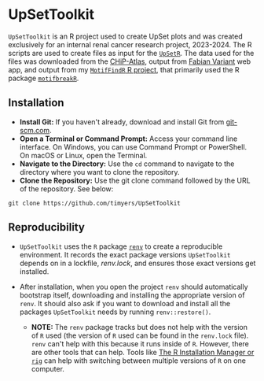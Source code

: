 # UpSetToolkit

<!-- badges: start -->
<!-- badges: end -->

`UpSetToolkit` is an R project used to create UpSet plots and was created exclusively for an internal renal cancer research project, 2023-2024. The R scripts are used to create files as input for the [`UpSetR`](https://github.com/hms-dbmi/UpSetR). The data used for the files was downloaded from the [CHiP-Atlas](https://chip-atlas.org/peak_browser), output from [Fabian Variant](https://www.genecascade.org/fabian/) web app, and output from my [`MotifFindR` R project](https://github.com/timyers/MotifFindR/tree/master), that primarily used the R package [`motifbreakR`](https://bioconductor.org/packages/release/bioc/html/motifbreakR.html).

## Installation

- **Install Git:** If you haven't already, download and install Git from [git-scm.com](https://git-scm.com/).
- **Open a Terminal or Command Prompt:** Access your command line interface. On Windows, you can use Command Prompt or PowerShell. On macOS or Linux, open the Terminal.
- **Navigate to the Directory:** Use the `cd` command to navigate to the directory where you want to clone the repository.
- **Clone the Repository:** Use the git clone command followed by the URL of the repository.  See below:

``` 
git clone https://github.com/timyers/UpSetToolkit
```
## Reproducibility

- `UpSetToolkit` uses the `R` package [`renv`](https://rstudio.github.io/renv/index.html) to create a reproducible environment.  It records the exact package versions `UpSetToolkit` depends on in a lockfile, *renv.lock*, and ensures those exact versions get installed.

- After installation, when you open the project `renv` should automatically bootstrap itself, downloading and installing the appropriate version of `renv`.  It should also ask if you want to download and install all the packages `UpSetToolkit` needs by running `renv::restore()`.

  - **NOTE:** The `renv` package tracks but does not help with the version of `R` used (the version of `R` used can be found in the `renv.lock` file).  `renv` can't help with this because it runs inside of `R`.  However, there are other tools that can help.  Tools like [The R Installation Manager or `rig`](https://github.com/r-lib/rig) can help with switching between multiple versions of `R` on one computer.
